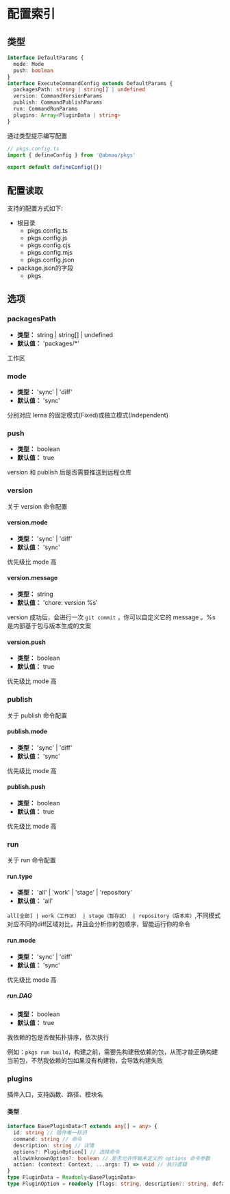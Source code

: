 # 配置索引

## 类型
```ts
interface DefaultParams {
  mode: Mode
  push: boolean
}
interface ExecuteCommandConfig extends DefaultParams {
  packagesPath: string | string[] | undefined
  version: CommandVersionParams
  publish: CommandPublishParams
  run: CommandRunParams
  plugins: Array<PluginData | string>
}
```

通过类型提示编写配置
```ts
// pkgs.config.ts
import { defineConfig } from '@abmao/pkgs'

export default defineConfig({})
```
## 配置读取
支持的配置方式如下:
- 根目录
  - pkgs.config.ts
  - pkgs.config.js
  - pkgs.config.cjs
  - pkgs.config.mjs
  - pkgs.config.json
- package.json的字段
  - pkgs
## 选项
### packagesPath
- __类型：__ string | string[] | undefined
- __默认值：__ 'packages/*'

工作区
### mode
- __类型：__ 'sync' | 'diff'
- __默认值：__ 'sync'

分别对应 lerna 的固定模式(Fixed)或独立模式(Independent)
### push
- __类型：__  boolean
- __默认值：__ true

version 和 publish 后是否需要推送到远程仓库
### version
关于 version 命令配置
#### version.mode
- __类型：__ 'sync' | 'diff'
- __默认值：__ 'sync'

优先级比 mode 高
#### version.message
- __类型：__ string
- __默认值：__ 'chore: version %s'

version 成功后，会进行一次 `git commit` ，你可以自定义它的 message 。%s 是内部基于包与版本生成的文案
#### version.push
- __类型：__ boolean
- __默认值：__ true

优先级比 mode 高
### publish
关于 publish 命令配置
#### publish.mode
- __类型：__ 'sync' | 'diff'
- __默认值：__  'sync'

优先级比 mode 高
#### publish.push
- __类型：__ boolean
- __默认值：__ true

优先级比 mode 高
### run
关于 run 命令配置
#### run.type
- __类型：__ 'all' | 'work' | 'stage' | 'repository'
- __默认值：__ 'all'

`all[全部] | work（工作区） | stage（暂存区） | repository（版本库）`,不同模式对应不同的diff区域对比，并且会分析你的包顺序，智能运行你的命令
#### run.mode
- __类型：__ 'sync' | 'diff'
- __默认值：__ 'sync'

优先级比 mode 高

##### run.DAG
- __类型：__ boolean
- __默认值：__ true

我依赖的包是否做拓扑排序，依次执行

例如：`pkgs run build`，构建之前，需要先构建我依赖的包，从而才能正确构建当前包，不然我依赖的包如果没有构建物，会导致构建失败


### plugins
插件入口，支持函数、路径、模块名

#### 类型
```ts
interface BasePluginData<T extends any[] = any> {
  id: string // 插件唯一标识
  command: string // 命令
  description: string // 详情
  options?: PluginOption[] // 选择命令
  allowUnknownOption?: boolean // 是否允许传输未定义的 options 命令参数
  action: (context: Context, ...args: T) => void // 执行逻辑
}
type PluginData = Readonly<BasePluginData>
type PluginOption = readonly [flags: string, description?: string, defaultValue?: string | boolean]
```